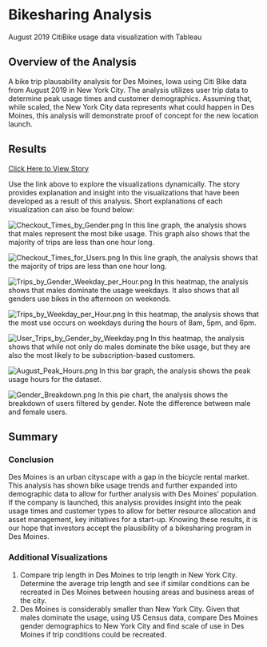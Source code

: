 # Bikesharing Analysis

August 2019 CitiBike usage data visualization with Tableau

## Overview of the Analysis

A bike trip plausability analysis for Des Moines, Iowa using Citi Bike data from August 2019 in New York City. The analysis utilizes user trip data to determine peak usage times and customer demographics. Assuming that, while scaled, the New York City data represents what could happen in Des Moines, this analysis will demonstrate proof of concept for the new location launch.

## Results

[Click Here to View Story](https://public.tableau.com/app/profile/zach.mehlenbacher/viz/BikesharingAnalysis_16468505514540/CitibikeAnalysis?publish=yes)

Use the link above to explore the visualizations dynamically. The story provides explanation and insight into the visualizations that have been developed as a result of this analysis. Short explanations of each visualization can also be found below:

![Checkout_Times_by_Gender.png](https://github.com/stovepipe/Bikesharing/blob/main/Resources/Checkout_Times_by_Gender.png)
In this line graph, the analysis shows that males represent the most bike usage. This graph also shows that the majority of trips are less than one hour long.

![Checkout_Times_for_Users.png](https://github.com/stovepipe/Bikesharing/blob/main/Resources/Checkout_Times_for_Users.png)
In this line graph, the analysis shows that the majority of trips are less than one hour long.

![Trips_by_Gender_Weekday_per_Hour.png](https://github.com/stovepipe/Bikesharing/blob/main/Resources/Trips_by_Gender_Weekday_per_Hour.png)
In this heatmap, the analysis shows that males dominate the usage weekdays. It also shows that all genders use bikes in the afternoon on weekends.

![Trips_by_Weekday_per_Hour.png](https://github.com/stovepipe/Bikesharing/blob/main/Resources/Trips_by_Weekday_per_Hour.png)
In this heatmap, the analysis shows that the most use occurs on weekdays during the hours of 8am, 5pm, and 6pm.

![User_Trips_by_Gender_by_Weekday.png](https://github.com/stovepipe/Bikesharing/blob/main/Resources/User_Trips_by_Gender_by_Weekday.png)
In this heatmap, the analysis shows that while not only do males dominate the bike usage, but they are also the most likely to be subscription-based customers.

![August_Peak_Hours.png](https://github.com/stovepipe/Bikesharing/blob/main/Resources/August_Peak_Hours.png)
In this bar graph, the analysis shows the peak usage hours for the dataset.

![Gender_Breakdown.png](https://github.com/stovepipe/Bikesharing/blob/main/Resources/Gender_Breakdown.png)
In this pie chart, the analysis shows the breakdown of users filtered by gender. Note the difference between male and female users.

## Summary

### Conclusion

Des Moines is an urban cityscape with a gap in the bicycle rental market. This analysis has shown bike usage trends and further expanded into demographic data to allow for further analysis with Des Moines' population. If the company is launched, this analysis provides insight into the peak usage times and customer types to allow for better resource allocation and asset management, key initiatives for a start-up. Knowing these results, it is our hope that investors accept the plausibility of a bikesharing program in Des Moines.

### Additional Visualizations

1) Compare trip length in Des Moines to trip length in New York City. Determine the average trip length and see if similar conditions can be recreated in Des Moines between housing areas and business areas of the city. 
2) Des Moines is considerably smaller than New York City. Given that males dominate the usage, using US Census data, compare Des Moines gender demographics to New York City and find scale of use in Des Moines if trip conditions could be recreated. 
